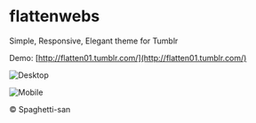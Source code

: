 # flattenwebs
Simple, Responsive, Elegant theme for Tumblr


Demo: [http://flatten01.tumblr.com/](http://flatten01.tumblr.com/)

![Desktop](http://spaghetti-san.github.io/image/1.jpg)

![Mobile](http://spaghetti-san.github.io/image/2.png)










&copy; Spaghetti-san

